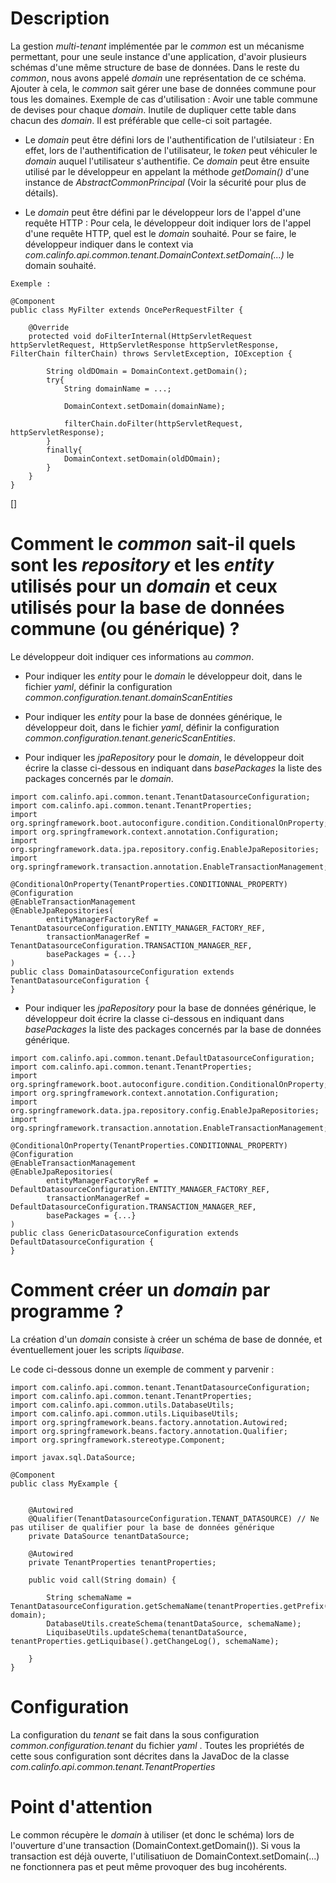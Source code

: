 # Description

 La gestion *multi-tenant* implémentée par le *common* est un mécanisme permettant, pour une seule instance d'une application, d'avoir plusieurs schémas d'une même structure de base de données.
 Dans le reste du *common*, nous avons appelé *domain* une représentation de ce schéma. Ajouter à cela, le *common* sait gérer une base de données commune pour tous les domaines.
 Exemple de cas d'utilisation : Avoir une table commune de devises pour chaque *domain*. Inutile de dupliquer cette table dans chacun des *domain*. Il est préférable que celle-ci soit partagée.

 * Le *domain* peut être défini lors de l'authentification de l'utilsiateur :
 En effet, lors de l'authentification de l'utilisateur, le *token* peut véhiculer le *domain* auquel l'utilisateur s'authentifie. Ce *domain* peut être
 ensuite utilisé par le développeur en appelant la méthode *getDomain()* d'une instance de *AbstractCommonPrincipal* (Voir la sécurité pour plus de détails).

 * Le *domain* peut être défini par le développeur lors de l'appel d'une requête HTTP :
 Pour cela, le développeur doit indiquer lors de l'appel d'une requête HTTP, quel est le *domain* souhaité. Pour se faire, le développeur
 indiquer dans le context via *com.calinfo.api.common.tenant.DomainContext.setDomain(...)* le domain souhaité.

```
Exemple :

@Component
public class MyFilter extends OncePerRequestFilter {

    @Override
    protected void doFilterInternal(HttpServletRequest httpServletRequest, HttpServletResponse httpServletResponse, FilterChain filterChain) throws ServletException, IOException {

        String oldDOmain = DomainContext.getDomain();
        try{
            String domainName = ...;

            DomainContext.setDomain(domainName);

            filterChain.doFilter(httpServletRequest, httpServletResponse);
        }
        finally{
            DomainContext.setDomain(oldDOmain);
        }
    }
}
```

 []

# Comment le *common* sait-il quels sont les *repository* et les *entity* utilisés pour un *domain* et ceux utilisés pour la base de données commune (ou générique) ?

 Le développeur doit indiquer ces informations au *common*.

  * Pour indiquer les *entity* pour le *domain* le développeur doit, dans le fichier *yaml*, définir la configuration *common.configuration.tenant.domainScanEntities*

  * Pour indiquer les *entity* pour la base de données générique, le développeur doit, dans le fichier *yaml*, définir la configuration *common.configuration.tenant.genericScanEntities*.

  * Pour indiquer les *jpaRepository* pour le *domain*, le développeur doit écrire la classe ci-dessous en indiquant dans *basePackages* la liste des packages concernés par le *domain*.

```
import com.calinfo.api.common.tenant.TenantDatasourceConfiguration;
import com.calinfo.api.common.tenant.TenantProperties;
import org.springframework.boot.autoconfigure.condition.ConditionalOnProperty;
import org.springframework.context.annotation.Configuration;
import org.springframework.data.jpa.repository.config.EnableJpaRepositories;
import org.springframework.transaction.annotation.EnableTransactionManagement;

@ConditionalOnProperty(TenantProperties.CONDITIONNAL_PROPERTY)
@Configuration
@EnableTransactionManagement
@EnableJpaRepositories(
        entityManagerFactoryRef = TenantDatasourceConfiguration.ENTITY_MANAGER_FACTORY_REF,
        transactionManagerRef = TenantDatasourceConfiguration.TRANSACTION_MANAGER_REF,
        basePackages = {...}
)
public class DomainDatasourceConfiguration extends TenantDatasourceConfiguration {
}
```

  * Pour indiquer les *jpaRepository* pour la base de données générique, le développeur doit écrire la classe ci-dessous en indiquant dans *basePackages* la liste des packages concernés par la base de données générique.

```
import com.calinfo.api.common.tenant.DefaultDatasourceConfiguration;
import com.calinfo.api.common.tenant.TenantProperties;
import org.springframework.boot.autoconfigure.condition.ConditionalOnProperty;
import org.springframework.context.annotation.Configuration;
import org.springframework.data.jpa.repository.config.EnableJpaRepositories;
import org.springframework.transaction.annotation.EnableTransactionManagement;

@ConditionalOnProperty(TenantProperties.CONDITIONNAL_PROPERTY)
@Configuration
@EnableTransactionManagement
@EnableJpaRepositories(
        entityManagerFactoryRef = DefaultDatasourceConfiguration.ENTITY_MANAGER_FACTORY_REF,
        transactionManagerRef = DefaultDatasourceConfiguration.TRANSACTION_MANAGER_REF,
        basePackages = {...}
)
public class GenericDatasourceConfiguration extends DefaultDatasourceConfiguration {
}
```

# Comment créer un *domain* par programme ?

 La création d'un *domain* consiste à créer un schéma de base de donnée, et éventuellement jouer les scripts *liquibase*.

 Le code ci-dessous donne un exemple de comment y parvenir :

```
import com.calinfo.api.common.tenant.TenantDatasourceConfiguration;
import com.calinfo.api.common.tenant.TenantProperties;
import com.calinfo.api.common.utils.DatabaseUtils;
import com.calinfo.api.common.utils.LiquibaseUtils;
import org.springframework.beans.factory.annotation.Autowired;
import org.springframework.beans.factory.annotation.Qualifier;
import org.springframework.stereotype.Component;

import javax.sql.DataSource;

@Component
public class MyExample {


    @Autowired
    @Qualifier(TenantDatasourceConfiguration.TENANT_DATASOURCE) // Ne pas utiliser de qualifier pour la base de données générique
    private DataSource tenantDataSource;

    @Autowired
    private TenantProperties tenantProperties;

    public void call(String domain) {

        String schemaName = TenantDatasourceConfiguration.getSchemaName(tenantProperties.getPrefix(), domain);
        DatabaseUtils.createSchema(tenantDataSource, schemaName);
        LiquibaseUtils.updateSchema(tenantDataSource, tenantProperties.getLiquibase().getChangeLog(), schemaName);

    }
}
```

# Configuration

 La configuration du *tenant* se fait dans la sous configuration *common.configuration.tenant* du fichier *yaml* .
 Toutes les propriétés de cette sous configuration sont décrites dans la JavaDoc de la classe *com.calinfo.api.common.tenant.TenantProperties*


# Point d'attention

 Le common récupère le *domain* à utiliser (et donc le schéma) lors de l'ouverture d'une transaction (DomainContext.getDomain()).
 Si vous la transaction est déjà ouverte, l'utilisatiuon de DomainContext.setDomain(...) ne fonctionnera pas et peut même provoquer des bug
 incohérents.